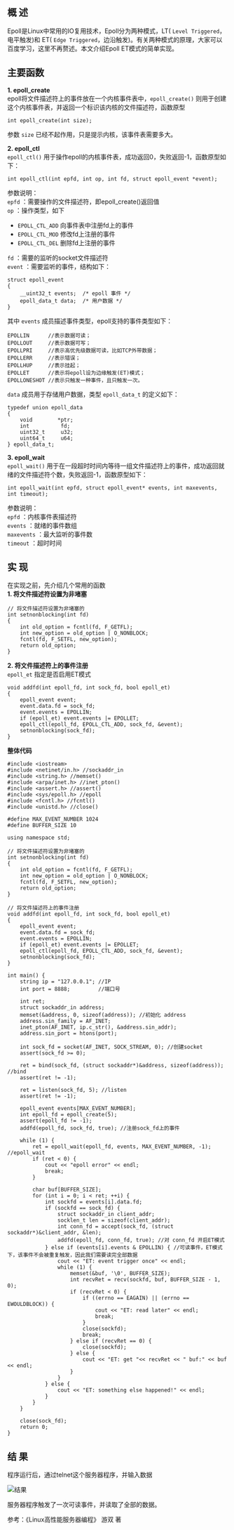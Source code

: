## 概 述
Epoll是Linux中常用的IO复用技术，Epoll分为两种模式，LT( `Level Triggered`，电平触发)和 ET( `Edge Triggered`，边沿触发)。有关两种模式的原理，大家可以百度学习，这里不再赘述。本文介绍Epoll ET模式的简单实现。

## 主要函数
**1. epoll_create**  
epoll将文件描述符上的事件放在一个内核事件表中，`epoll_create()` 则用于创建这个内核事件表，并返回一个标识该内核的文件描述符，函数原型
```
int epoll_create(int size);
```
参数 `size` 已经不起作用，只是提示内核，该事件表需要多大。

**2. epoll_ctl**  
`epoll_ctl()` 用于操作epoll的内核事件表，成功返回0，失败返回-1，函数原型如下：
```
int epoll_ctl(int epfd, int op, int fd, struct epoll_event *event);
```
参数说明：  
`epfd` ：需要操作的文件描述符，即epoll_create()返回值  
`op` ：操作类型，如下  
- `EPOLL_CTL_ADD`  向事件表中注册fd上的事件  
- `EPOLL_CTL_MOD`  修改fd上注册的事件  
- `EPOLL_CTL_DEL`  删除fd上注册的事件  

`fd` ：需要的监听的socket文件描述符  
`event` ：需要监听的事件，结构如下：  
```
struct epoll_event 
{  
    __uint32_t events;  /* epoll 事件 */  
    epoll_data_t data;  /* 用户数据 */ 
}
```
其中 `events` 成员描述事件类型，epoll支持的事件类型如下：
```
EPOLLIN      //表示数据可读；
EPOLLOUT     //表示数据可写；
EPOLLPRI     //表示高优先级数据可读，比如TCP外带数据；
EPOLLERR     //表示错误；
EPOLLHUP     //表示挂起；
EPOLLET      //表示将epoll设为边缘触发(ET)模式；
EPOLLONESHOT //表示只触发一种事件，且只触发一次。
```
`data` 成员用于存储用户数据，类型 `epoll_data_t` 的定义如下：
```
typedef union epoll_data 
{  
    void        *ptr;  
    int          fd;  
    uint32_t     u32;  
    uint64_t     u64;  
} epoll_data_t;
```

**3. epoll_wait**  
`epoll_wait()` 用于在一段超时时间内等待一组文件描述符上的事件，成功返回就绪的文件描述符个数，失败返回-1，函数原型如下：
```
int epoll_wait(int epfd, struct epoll_event* events, int maxevents, int timeout);
```
参数说明：  
`epfd` ：内核事件表描述符  
`events` ：就绪的事件数组  
`maxevents` ：最大监听的事件数  
`timeout` ：超时时间  

## 实 现
在实现之前，先介绍几个常用的函数  
**1. 将文件描述符设置为非堵塞**  
```
// 将文件描述符设置为非堵塞的
int setnonblocking(int fd)
{
    int old_option = fcntl(fd, F_GETFL);
    int new_option = old_option | O_NONBLOCK;
    fcntl(fd, F_SETFL, new_option);
    return old_option;
}
```

**2. 将文件描述符上的事件注册**  
`epoll_et` 指定是否启用ET模式  
```
void addfd(int epoll_fd, int sock_fd, bool epoll_et)
{
    epoll_event event;
    event.data.fd = sock_fd;
    event.events = EPOLLIN;
    if (epoll_et) event.events |= EPOLLET;
    epoll_ctl(epoll_fd, EPOLL_CTL_ADD, sock_fd, &event);
    setnonblocking(sock_fd);
}
```

**整体代码**  
```
#include <iostream>
#include <netinet/in.h> //sockaddr_in
#include <string.h> //memset()
#include <arpa/inet.h> //inet_pton()
#include <assert.h> //assert()
#include <sys/epoll.h> //epoll
#include <fcntl.h> //fcntl()
#include <unistd.h> //close()

#define MAX_EVENT_NUMBER 1024
#define BUFFER_SIZE 10

using namespace std;

// 将文件描述符设置为非堵塞的
int setnonblocking(int fd)
{
    int old_option = fcntl(fd, F_GETFL);
    int new_option = old_option | O_NONBLOCK;
    fcntl(fd, F_SETFL, new_option);
    return old_option;
}

// 将文件描述符上的事件注册
void addfd(int epoll_fd, int sock_fd, bool epoll_et)
{
    epoll_event event;
    event.data.fd = sock_fd;
    event.events = EPOLLIN;
    if (epoll_et) event.events |= EPOLLET;
    epoll_ctl(epoll_fd, EPOLL_CTL_ADD, sock_fd, &event);
    setnonblocking(sock_fd);
}

int main() {
    string ip = "127.0.0.1"; //IP
    int port = 8888;         //端口号

    int ret;
    struct sockaddr_in address;
    memset(&address, 0, sizeof(address)); //初始化 address
    address.sin_family = AF_INET;
    inet_pton(AF_INET, ip.c_str(), &address.sin_addr);
    address.sin_port = htons(port);

    int sock_fd = socket(AF_INET, SOCK_STREAM, 0); //创建socket
    assert(sock_fd >= 0);

    ret = bind(sock_fd, (struct sockaddr*)&address, sizeof(address)); //bind
    assert(ret != -1);

    ret = listen(sock_fd, 5); //listen
    assert(ret != -1);

    epoll_event events[MAX_EVENT_NUMBER];
    int epoll_fd = epoll_create(5);
    assert(epoll_fd != -1);
    addfd(epoll_fd, sock_fd, true); //注册sock_fd上的事件

    while (1) {
        ret = epoll_wait(epoll_fd, events, MAX_EVENT_NUMBER, -1); //epoll_wait
        if (ret < 0) {
            cout << "epoll error" << endl;
            break;
        }

        char buf[BUFFER_SIZE];
        for (int i = 0; i < ret; ++i) {
            int sockfd = events[i].data.fd;
            if (sockfd == sock_fd) {
                struct sockaddr_in client_addr;
                socklen_t len = sizeof(client_addr);
                int conn_fd = accept(sock_fd, (struct sockaddr*)&client_addr, &len);
                addfd(epoll_fd, conn_fd, true); //对 conn_fd 开启ET模式
            } else if (events[i].events & EPOLLIN) { //可读事件，ET模式下，该事件不会被重复触发，因此我们需要读完全部数据
                cout << "ET: event trigger once" << endl;
                while (1) {
                    memset(&buf, '\0', BUFFER_SIZE);
                    int recvRet = recv(sockfd, buf, BUFFER_SIZE - 1, 0);
                    if (recvRet < 0) {
                        if ((errno == EAGAIN) || (errno == EWOULDBLOCK)) {
                            cout << "ET: read later" << endl;
                            break;
                        }
                        close(sockfd);
                        break;
                    } else if (recvRet == 0) {
                        close(sockfd);
                    } else {
                        cout << "ET: get "<< recvRet << " buf:" << buf << endl;
                    }
                }
            } else {
                cout << "ET: something else happened!" << endl;
            }
        }
    }

    close(sock_fd);
    return 0;
}
```
## 结 果
程序运行后，通过telnet这个服务器程序，并输入数据

![结果](https://upload-images.jianshu.io/upload_images/22192996-f55f01e96d88944b.png?imageMogr2/auto-orient/strip%7CimageView2/2/w/1240)

服务器程序触发了一次可读事件，并读取了全部的数据。  

参考：《Linux高性能服务器编程》 游双 著